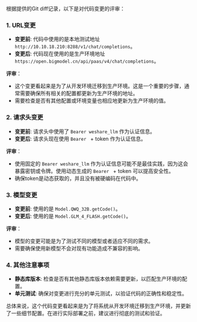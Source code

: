 根据提供的Git diff记录，以下是对代码变更的评审：

### 1. URL变更
- **变更前**: 代码中使用的是本地测试地址 `http://10.10.18.210:8288/v1/chat/completions`。
- **变更后**: 代码现在使用的是生产环境地址 `https://open.bigmodel.cn/api/paas/v4/chat/completions`。

**评审**：
- 这个变更看起来是为了从开发环境迁移到生产环境。这是一个重要的步骤，通常需要确保所有相关的配置都更新为生产环境的地址。
- 需要检查是否有其他配置或环境变量也相应地更新为生产环境的值。

### 2. 请求头变更
- **变更前**: 请求头中使用了 `Bearer weshare_llm` 作为认证信息。
- **变更后**: 请求头现在使用 `Bearer ` + token 作为认证信息。

**评审**：
- 使用固定的 `Bearer weshare_llm` 作为认证信息可能不是最佳实践，因为这会暴露密钥或令牌。使用动态生成的 `Bearer ` + token 可以提高安全性。
- 确保token是动态获取的，并且没有被硬编码在代码中。

### 3. 模型变更
- **变更前**: 使用的是 `Model.QWQ_32B.getCode()`。
- **变更后**: 使用的是 `Model.GLM_4_FLASH.getCode()`。

**评审**：
- 模型的变更可能是为了测试不同的模型或者适应不同的需求。
- 需要确保使用新模型不会对现有功能造成不兼容的影响。

### 4. 其他注意事项
- **静态库版本**: 检查是否有其他静态库版本依赖需要更新，以匹配生产环境的配置。
- **单元测试**: 确保对变更进行充分的单元测试，以验证代码的正确性和稳定性。

总体来说，这个代码变更看起来是为了将系统从开发环境迁移到生产环境，并更新了一些细节配置。在进行实际部署之前，建议进行彻底的测试和验证。